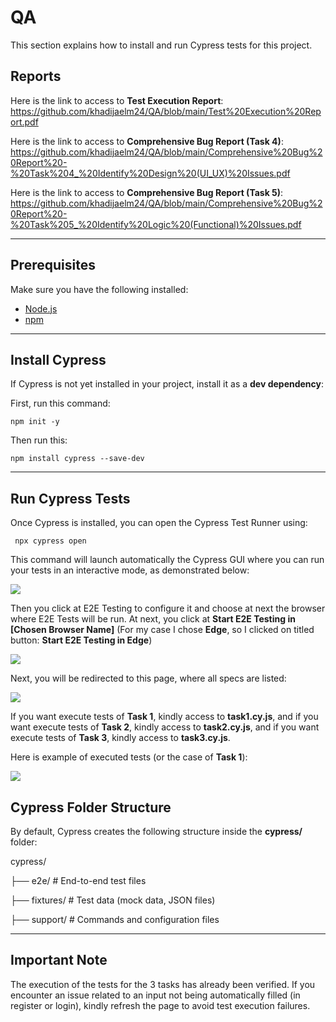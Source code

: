 # QA

This section explains how to install and run Cypress tests for this project.

## Reports
Here is the link to access to **Test Execution Report**:
https://github.com/khadijaelm24/QA/blob/main/Test%20Execution%20Report.pdf 

Here is the link to access to **Comprehensive Bug Report (Task 4)**:
https://github.com/khadijaelm24/QA/blob/main/Comprehensive%20Bug%20Report%20-%20Task%204_%20Identify%20Design%20(UI_UX)%20Issues.pdf 

Here is the link to access to **Comprehensive Bug Report (Task 5)**:
https://github.com/khadijaelm24/QA/blob/main/Comprehensive%20Bug%20Report%20-%20Task%205_%20Identify%20Logic%20(Functional)%20Issues.pdf 

--- 

## Prerequisites
Make sure you have the following installed:
- [Node.js](https://nodejs.org/)
- [npm](https://www.npmjs.com/)

---

## Install Cypress

If Cypress is not yet installed in your project, install it as a **dev dependency**:

First, run this command:

```npm init -y```

Then run this:

```npm install cypress --save-dev```

---

## Run Cypress Tests

Once Cypress is installed, you can open the Cypress Test Runner using:

``` npx cypress open```

This command will launch automatically the Cypress GUI where you can run your tests in an interactive mode, as demonstrated below:

<img src="README Images/Pic1.png">

Then you click at E2E Testing to configure it and choose at next the browser where E2E Tests will be run. At next, you click at **Start E2E Testing in [Chosen Browser Name]** (For my case I chose **Edge**, so I clicked on titled button: **Start E2E Testing in Edge**)

<img src="README Images/Pic2.png">

Next, you will be redirected to this page, where all specs are listed:

<img src="README Images/Pic3.png">

If you want execute tests of **Task 1**, kindly access to **task1.cy.js**, and if you want execute tests of **Task 2**, kindly access to **task2.cy.js**, and if you want execute tests of **Task 3**, kindly access to **task3.cy.js**.

Here is example of executed tests (or the case of **Task 1**):

<img src="README Images/Pic4.png">

## Cypress Folder Structure

By default, Cypress creates the following structure inside the **cypress/** folder:

cypress/

  ├── e2e/           # End-to-end test files

  ├── fixtures/      # Test data (mock data, JSON files)
  
  ├── support/       # Commands and configuration files

---

## Important Note

The execution of the tests for the 3 tasks has already been verified. If you encounter an issue related to an input not being automatically filled (in register or login), kindly refresh the page to avoid test execution failures.